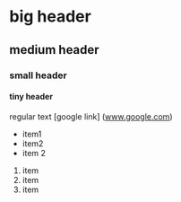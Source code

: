 # big header
## medium header
### small header
#### tiny header

regular text 
[google link] (www.google.com)

- item1
- item2
- item 2

1. item
2. item
2. item